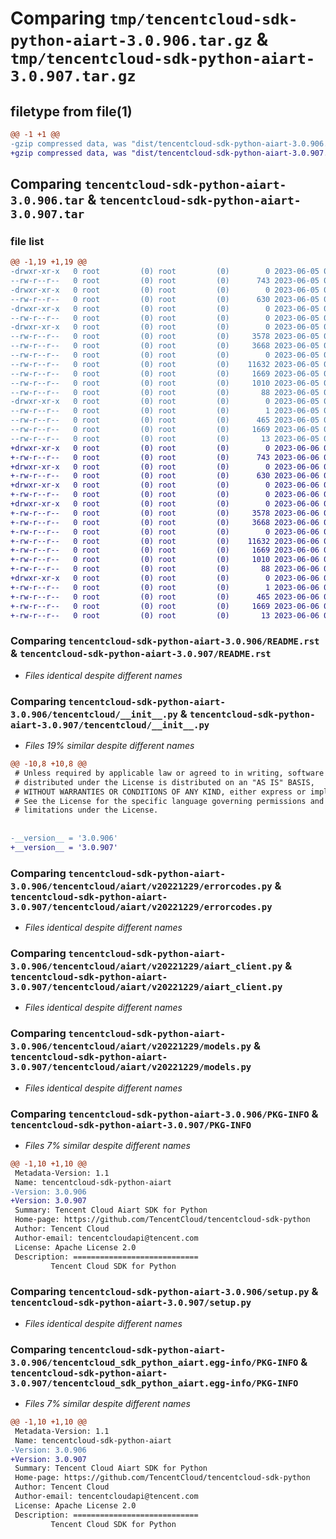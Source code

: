 # Comparing `tmp/tencentcloud-sdk-python-aiart-3.0.906.tar.gz` & `tmp/tencentcloud-sdk-python-aiart-3.0.907.tar.gz`

## filetype from file(1)

```diff
@@ -1 +1 @@
-gzip compressed data, was "dist/tencentcloud-sdk-python-aiart-3.0.906.tar", last modified: Mon Jun  5 00:25:35 2023, max compression
+gzip compressed data, was "dist/tencentcloud-sdk-python-aiart-3.0.907.tar", last modified: Tue Jun  6 02:17:44 2023, max compression
```

## Comparing `tencentcloud-sdk-python-aiart-3.0.906.tar` & `tencentcloud-sdk-python-aiart-3.0.907.tar`

### file list

```diff
@@ -1,19 +1,19 @@
-drwxr-xr-x   0 root         (0) root         (0)        0 2023-06-05 00:25:35.000000 tencentcloud-sdk-python-aiart-3.0.906/
--rw-r--r--   0 root         (0) root         (0)      743 2023-06-05 00:25:35.000000 tencentcloud-sdk-python-aiart-3.0.906/README.rst
-drwxr-xr-x   0 root         (0) root         (0)        0 2023-06-05 00:25:35.000000 tencentcloud-sdk-python-aiart-3.0.906/tencentcloud/
--rw-r--r--   0 root         (0) root         (0)      630 2023-06-05 00:25:35.000000 tencentcloud-sdk-python-aiart-3.0.906/tencentcloud/__init__.py
-drwxr-xr-x   0 root         (0) root         (0)        0 2023-06-05 00:25:35.000000 tencentcloud-sdk-python-aiart-3.0.906/tencentcloud/aiart/
--rw-r--r--   0 root         (0) root         (0)        0 2023-06-05 00:25:35.000000 tencentcloud-sdk-python-aiart-3.0.906/tencentcloud/aiart/__init__.py
-drwxr-xr-x   0 root         (0) root         (0)        0 2023-06-05 00:25:35.000000 tencentcloud-sdk-python-aiart-3.0.906/tencentcloud/aiart/v20221229/
--rw-r--r--   0 root         (0) root         (0)     3578 2023-06-05 00:25:35.000000 tencentcloud-sdk-python-aiart-3.0.906/tencentcloud/aiart/v20221229/errorcodes.py
--rw-r--r--   0 root         (0) root         (0)     3668 2023-06-05 00:25:35.000000 tencentcloud-sdk-python-aiart-3.0.906/tencentcloud/aiart/v20221229/aiart_client.py
--rw-r--r--   0 root         (0) root         (0)        0 2023-06-05 00:25:35.000000 tencentcloud-sdk-python-aiart-3.0.906/tencentcloud/aiart/v20221229/__init__.py
--rw-r--r--   0 root         (0) root         (0)    11632 2023-06-05 00:25:35.000000 tencentcloud-sdk-python-aiart-3.0.906/tencentcloud/aiart/v20221229/models.py
--rw-r--r--   0 root         (0) root         (0)     1669 2023-06-05 00:25:35.000000 tencentcloud-sdk-python-aiart-3.0.906/PKG-INFO
--rw-r--r--   0 root         (0) root         (0)     1010 2023-06-05 00:25:35.000000 tencentcloud-sdk-python-aiart-3.0.906/setup.py
--rw-r--r--   0 root         (0) root         (0)       88 2023-06-05 00:25:35.000000 tencentcloud-sdk-python-aiart-3.0.906/setup.cfg
-drwxr-xr-x   0 root         (0) root         (0)        0 2023-06-05 00:25:35.000000 tencentcloud-sdk-python-aiart-3.0.906/tencentcloud_sdk_python_aiart.egg-info/
--rw-r--r--   0 root         (0) root         (0)        1 2023-06-05 00:25:35.000000 tencentcloud-sdk-python-aiart-3.0.906/tencentcloud_sdk_python_aiart.egg-info/dependency_links.txt
--rw-r--r--   0 root         (0) root         (0)      465 2023-06-05 00:25:35.000000 tencentcloud-sdk-python-aiart-3.0.906/tencentcloud_sdk_python_aiart.egg-info/SOURCES.txt
--rw-r--r--   0 root         (0) root         (0)     1669 2023-06-05 00:25:35.000000 tencentcloud-sdk-python-aiart-3.0.906/tencentcloud_sdk_python_aiart.egg-info/PKG-INFO
--rw-r--r--   0 root         (0) root         (0)       13 2023-06-05 00:25:35.000000 tencentcloud-sdk-python-aiart-3.0.906/tencentcloud_sdk_python_aiart.egg-info/top_level.txt
+drwxr-xr-x   0 root         (0) root         (0)        0 2023-06-06 02:17:44.000000 tencentcloud-sdk-python-aiart-3.0.907/
+-rw-r--r--   0 root         (0) root         (0)      743 2023-06-06 02:17:44.000000 tencentcloud-sdk-python-aiart-3.0.907/README.rst
+drwxr-xr-x   0 root         (0) root         (0)        0 2023-06-06 02:17:44.000000 tencentcloud-sdk-python-aiart-3.0.907/tencentcloud/
+-rw-r--r--   0 root         (0) root         (0)      630 2023-06-06 02:17:44.000000 tencentcloud-sdk-python-aiart-3.0.907/tencentcloud/__init__.py
+drwxr-xr-x   0 root         (0) root         (0)        0 2023-06-06 02:17:44.000000 tencentcloud-sdk-python-aiart-3.0.907/tencentcloud/aiart/
+-rw-r--r--   0 root         (0) root         (0)        0 2023-06-06 02:17:44.000000 tencentcloud-sdk-python-aiart-3.0.907/tencentcloud/aiart/__init__.py
+drwxr-xr-x   0 root         (0) root         (0)        0 2023-06-06 02:17:44.000000 tencentcloud-sdk-python-aiart-3.0.907/tencentcloud/aiart/v20221229/
+-rw-r--r--   0 root         (0) root         (0)     3578 2023-06-06 02:17:44.000000 tencentcloud-sdk-python-aiart-3.0.907/tencentcloud/aiart/v20221229/errorcodes.py
+-rw-r--r--   0 root         (0) root         (0)     3668 2023-06-06 02:17:44.000000 tencentcloud-sdk-python-aiart-3.0.907/tencentcloud/aiart/v20221229/aiart_client.py
+-rw-r--r--   0 root         (0) root         (0)        0 2023-06-06 02:17:44.000000 tencentcloud-sdk-python-aiart-3.0.907/tencentcloud/aiart/v20221229/__init__.py
+-rw-r--r--   0 root         (0) root         (0)    11632 2023-06-06 02:17:44.000000 tencentcloud-sdk-python-aiart-3.0.907/tencentcloud/aiart/v20221229/models.py
+-rw-r--r--   0 root         (0) root         (0)     1669 2023-06-06 02:17:44.000000 tencentcloud-sdk-python-aiart-3.0.907/PKG-INFO
+-rw-r--r--   0 root         (0) root         (0)     1010 2023-06-06 02:17:44.000000 tencentcloud-sdk-python-aiart-3.0.907/setup.py
+-rw-r--r--   0 root         (0) root         (0)       88 2023-06-06 02:17:44.000000 tencentcloud-sdk-python-aiart-3.0.907/setup.cfg
+drwxr-xr-x   0 root         (0) root         (0)        0 2023-06-06 02:17:44.000000 tencentcloud-sdk-python-aiart-3.0.907/tencentcloud_sdk_python_aiart.egg-info/
+-rw-r--r--   0 root         (0) root         (0)        1 2023-06-06 02:17:44.000000 tencentcloud-sdk-python-aiart-3.0.907/tencentcloud_sdk_python_aiart.egg-info/dependency_links.txt
+-rw-r--r--   0 root         (0) root         (0)      465 2023-06-06 02:17:44.000000 tencentcloud-sdk-python-aiart-3.0.907/tencentcloud_sdk_python_aiart.egg-info/SOURCES.txt
+-rw-r--r--   0 root         (0) root         (0)     1669 2023-06-06 02:17:44.000000 tencentcloud-sdk-python-aiart-3.0.907/tencentcloud_sdk_python_aiart.egg-info/PKG-INFO
+-rw-r--r--   0 root         (0) root         (0)       13 2023-06-06 02:17:44.000000 tencentcloud-sdk-python-aiart-3.0.907/tencentcloud_sdk_python_aiart.egg-info/top_level.txt
```

### Comparing `tencentcloud-sdk-python-aiart-3.0.906/README.rst` & `tencentcloud-sdk-python-aiart-3.0.907/README.rst`

 * *Files identical despite different names*

### Comparing `tencentcloud-sdk-python-aiart-3.0.906/tencentcloud/__init__.py` & `tencentcloud-sdk-python-aiart-3.0.907/tencentcloud/__init__.py`

 * *Files 19% similar despite different names*

```diff
@@ -10,8 +10,8 @@
 # Unless required by applicable law or agreed to in writing, software
 # distributed under the License is distributed on an "AS IS" BASIS,
 # WITHOUT WARRANTIES OR CONDITIONS OF ANY KIND, either express or implied.
 # See the License for the specific language governing permissions and
 # limitations under the License.
 
 
-__version__ = '3.0.906'
+__version__ = '3.0.907'
```

### Comparing `tencentcloud-sdk-python-aiart-3.0.906/tencentcloud/aiart/v20221229/errorcodes.py` & `tencentcloud-sdk-python-aiart-3.0.907/tencentcloud/aiart/v20221229/errorcodes.py`

 * *Files identical despite different names*

### Comparing `tencentcloud-sdk-python-aiart-3.0.906/tencentcloud/aiart/v20221229/aiart_client.py` & `tencentcloud-sdk-python-aiart-3.0.907/tencentcloud/aiart/v20221229/aiart_client.py`

 * *Files identical despite different names*

### Comparing `tencentcloud-sdk-python-aiart-3.0.906/tencentcloud/aiart/v20221229/models.py` & `tencentcloud-sdk-python-aiart-3.0.907/tencentcloud/aiart/v20221229/models.py`

 * *Files identical despite different names*

### Comparing `tencentcloud-sdk-python-aiart-3.0.906/PKG-INFO` & `tencentcloud-sdk-python-aiart-3.0.907/PKG-INFO`

 * *Files 7% similar despite different names*

```diff
@@ -1,10 +1,10 @@
 Metadata-Version: 1.1
 Name: tencentcloud-sdk-python-aiart
-Version: 3.0.906
+Version: 3.0.907
 Summary: Tencent Cloud Aiart SDK for Python
 Home-page: https://github.com/TencentCloud/tencentcloud-sdk-python
 Author: Tencent Cloud
 Author-email: tencentcloudapi@tencent.com
 License: Apache License 2.0
 Description: ============================
         Tencent Cloud SDK for Python
```

### Comparing `tencentcloud-sdk-python-aiart-3.0.906/setup.py` & `tencentcloud-sdk-python-aiart-3.0.907/setup.py`

 * *Files identical despite different names*

### Comparing `tencentcloud-sdk-python-aiart-3.0.906/tencentcloud_sdk_python_aiart.egg-info/PKG-INFO` & `tencentcloud-sdk-python-aiart-3.0.907/tencentcloud_sdk_python_aiart.egg-info/PKG-INFO`

 * *Files 7% similar despite different names*

```diff
@@ -1,10 +1,10 @@
 Metadata-Version: 1.1
 Name: tencentcloud-sdk-python-aiart
-Version: 3.0.906
+Version: 3.0.907
 Summary: Tencent Cloud Aiart SDK for Python
 Home-page: https://github.com/TencentCloud/tencentcloud-sdk-python
 Author: Tencent Cloud
 Author-email: tencentcloudapi@tencent.com
 License: Apache License 2.0
 Description: ============================
         Tencent Cloud SDK for Python
```

